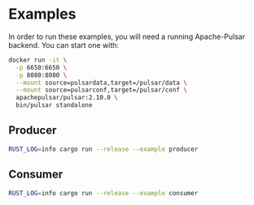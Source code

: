 # Examples

In order to run these examples, you will need a running Apache-Pulsar backend. You can start one with:

```bash
docker run -it \
  -p 6650:6650 \
  -p 8080:8080 \
  --mount source=pulsardata,target=/pulsar/data \
  --mount source=pulsarconf,target=/pulsar/conf \
  apachepulsar/pulsar:2.10.0 \
  bin/pulsar standalone
```

## Producer

```bash
RUST_LOG=info cargo run --release --example producer
```

## Consumer

```bash
RUST_LOG=info cargo run --release --example consumer
```
